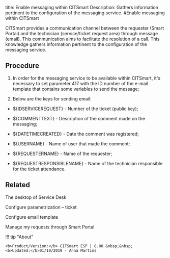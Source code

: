 title: Enable messaging within CITSmart
Description: Gathers information pertinent to the configuration of the messaging service.
#Enable messaging within CITSmart

CITSmart provides a communication channel between the requester (Smart Portal)
and the technician (service/ticket request area) through message (email). This
communication aims to facilitate the resolution of a call. This knowledge
gathers information pertinent to the configuration of the messaging service.

Procedure
-------------

1.  In order for the messaging service to be available within CITSmart, it's
    necessary to set parameter 417 with the ID number of the e-mail template
    that contains some variables to send the message;

2.  Below are the keys for sending email:

-   \${IDSERVICEREQUEST} - Number of the ticket (public key);

-   \${COMMENTTEXT} - Description of the comment made on the messaging;

-   \${DATETIMECREATED} - Date the comment was registered;

-   \${USERNAME} - Name of user that made the comment;

-   \${REQUESTERNAME} - Name of the requester;

-   \${REQUESTRESPONSIBLENAME} - Name of the technician responsible for the
    ticket attendance.

Related
-------

The desktop of Service Desk

Configure parametrization – ticket

Configure email template

Manage my requests through Smart Portal


!!! tip "About"

    <b>Product/Version:</b> CITSmart ESP | 8.00 &nbsp;&nbsp;
    <b>Updated:</b>01/10/2019 - Anna Martins

